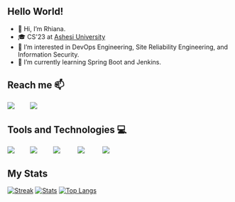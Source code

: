 <link rel="stylesheet" href="https://cdn.jsdelivr.net/gh/devicons/devicon@v2.15.1/devicon.min.css">

## Hello World!
- 👋 Hi, I’m Rhiana.
- 🎓 CS'23 at [Ashesi University](https://www.ashesi.edu.gh)
- 👀 I’m interested in DevOps Engineering, Site Reliability Engineering, and Information Security.
- 🌱 I’m currently learning Spring Boot and Jenkins.
<!-- - 💞️ I’m looking to collaborate on ... -->
<!-- - 📫 How to reach me ... -->

## Reach me 📫
<a href="https://www.linkedin.com/in/rhianalatifah"><img src="https://skillicons.dev/icons?i=linkedin"/></a>&nbsp;&nbsp;&nbsp;&nbsp;&nbsp;&nbsp;&nbsp;&nbsp;
<a href="https://www.twitter.com/coddessug"><img src="https://skillicons.dev/icons?i=twitter"/></a>&nbsp;&nbsp;&nbsp;&nbsp;&nbsp;&nbsp;&nbsp;&nbsp;

## Tools and Technologies 💻
<img src="https://skillicons.dev/icons?i=python"/>&nbsp;&nbsp;&nbsp;&nbsp;&nbsp;&nbsp;&nbsp;&nbsp;
<img src="https://skillicons.dev/icons?i=java"/>&nbsp;&nbsp;&nbsp;&nbsp;&nbsp;&nbsp;&nbsp;&nbsp;
<img src="https://skillicons.dev/icons?i=html"/>&nbsp;&nbsp;&nbsp;&nbsp;&nbsp;&nbsp;&nbsp;&nbsp;&nbsp;
<img src="https://skillicons.dev/icons?i=css"/>&nbsp;&nbsp;&nbsp;&nbsp;&nbsp;&nbsp;&nbsp;&nbsp;&nbsp;
<img src="https://skillicons.dev/icons?i=spring"/>&nbsp;&nbsp;&nbsp;&nbsp;&nbsp;&nbsp;&nbsp;&nbsp;

## My Stats
[![Streak](https://github-readme-streak-stats.herokuapp.com/?user=trhiana&theme=algolia)](https://git.io/streak-stats)
[![Stats](https://github-readme-stats.vercel.app/api?username=trhiana&show_icons=true&theme=algolia)](https://github.com/anuraghazra/github-readme-stats)
[![Top Langs](https://github-readme-stats.vercel.app/api/top-langs/?username=trhiana&layout=compact&theme=algolia)](https://github.com/anuraghazra/github-readme-stats)

<!---
trhiana/trhiana is a ✨ special ✨ repository because its `README.md` (this file) appears on your GitHub profile.
You can click the Preview link to take a look at your changes.
--->
